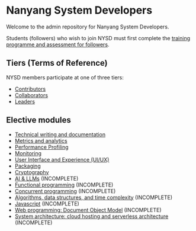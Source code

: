 # Nanyang System Developers

Welcome to the admin repository for Nanyang System Developers.

Students (followers) who wish to join NYSD must first complete the [training programme and assessment for followers](./followers).

## Tiers (Terms of Reference)

NYSD members participate at one of three tiers:
- [Contributors](./contributors)
- [Collaborators](./collaborators)
- [Leaders](./leaders)

## Elective modules

- [Technical writing and documentation](electives/technical-writing-documentation.md)
- [Metrics and analytics](electives/metrics-analytics.md)
- [Performance Profiling](electives/performance-profiling.md)
- [Monitoring](electives/monitoring-and-logging.md)
- [User Interface and Experience (UI/UX)](electives/ui-ux.md)
- [Packaging](electives/packaging.md)
- [Cryptography](electives/cryptography.md)
- [AI & LLMs](electives/ai-and-llms.md) (INCOMPLETE)
- [Functional programming](electives/functional-programming.md) (INCOMPLETE)
- [Concurrent programming](electives/concurrent-programming.md) (INCOMPLETE)
- [Algorithms, data structures, and time complexity](electives/algorithms-data-structures-time-complexity.md) (INCOMPLETE)
- [Javascript](electives/javascript.md) (INCOMPLETE)
- [Web programming: Document Object Model](electives/web-programming-dom.md) (INCOMPLETE)
- [System architecture: cloud hosting and serverless architecture](electives/system-architecture-cloud-serverless.md) (INCOMPLETE)
